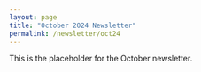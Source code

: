 ```yaml
---
layout: page
title: "October 2024 Newsletter"
permalink: /newsletter/oct24
---
```


This is the placeholder for the October newsletter.
